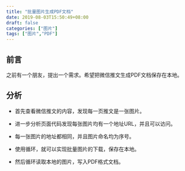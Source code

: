 ```yaml
---
title: "批量图片生成PDF文档"
date: 2019-08-03T15:50:49+08:00
draft: false
categories: ["图片"]
tags: ["图片","PDF"]
---
```


## 前言

之前有一个朋友，提出一个需求。希望把微信推文生成PDF文档保存在本地。

## 分析

* 首先查看微信推文的内容，发现每一页推文是一张图片。

* 进一步分析页面代码发现每张图片均有一个地址URL，并且可以访问。

* 每一张图片的地址都相同，并且图片命名均为序号。

* 使用循环，就可以实现批量图片的下载，保存在本地。

* 然后循环读取本地的图片，写入PDF格式文档。
